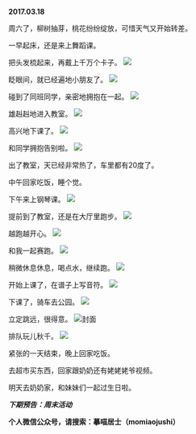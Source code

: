 
          
**2017.03.18**

周六了，柳树抽芽，桃花纷纷绽放，可惜天气又开始转差。

一早起床，还是来上舞蹈课。

把头发梳起来，再戴上千万个卡子。
![](http://imglf0.nosdn.127.net/img/YVpJdkdXeTNOMC9HeHVnejgwREdGU3REYndocDhUcHRicS9iZ1VLVGN0Yz0.jpg)


眨眼间，就已经遍地小朋友了。
![](http://imglf.nosdn.127.net/img/cWlGUVhjcmVCeWN6anpTU0NsV0xXd3YvMU1xVXg3VllQR1Y0blpWaU5nRT0.jpg)


碰到了同班同学，亲密地拥抱在一起。
![](http://imglf2.nosdn.127.net/img/NXhGa1dvaGNRRDlrSkZsVTVQZkRCNFFUTmN0MU15N1QxRlFldHZLYy9sQT0.jpg)


雄赳赳地进入教室。
![](http://imglf.nosdn.127.net/img/M1RNNjR0dUhRZDdyM1c2MExLNzE3dWVNVmdMWEU4R0tVTmZ0R3RlZE95UT0.jpg)


高兴地下课了。
![](http://imglf2.nosdn.127.net/img/UGxVcnhQYmE3MkM1RjR3Mkd2Q01zaUhOZEQzVkRBL2t0L2N3aHBXWURXND0.jpg)


和同学拥抱告别啦。
![](http://imglf2.nosdn.127.net/img/d1I5NzNHdEJPZ21yMEhKZHJVbWRVVEpTYjFnWWZRWjZoNGVOemRQZUd4TT0.jpg)


出了教室，天已经非常热了，车里都有20度了。

中午回家吃饭，睡个觉。

下午来上钢琴课。
![](http://imglf0.nosdn.127.net/img/N01iU1pqeGk5RXR3OVJiV0VTb1hBSkJiVzZVTXdhMjhhYkh4aVJsQ2Fybz0.jpg)


提前到了教室，还是在大厅里跑步。
![](http://imglf0.nosdn.127.net/img/Z1VRczluM3NNNzFPVHZPZEdidTltVFVoMHFyQ3dteUNLYXJNOXA0SmJTZz0.jpg)


越跑越开心。
![](http://imglf2.nosdn.127.net/img/TVpkMUdGaGxkMzBGZ0t2dzhmWks4b1BoeXR2NkdJT2FpNFBwU0lLQ0ZrST0.jpg)


和我一起赛跑。
![](http://imglf.nosdn.127.net/img/bGkyZ2xKaC9nN2hoMEovQi9JQi9kSmxwU042RGgxblpDUEQyeTVWYkZSbz0.jpg)


稍微休息休息，喝点水，继续跑。
![](http://imglf.nosdn.127.net/img/NGhvdnpqWWZTU3ZrU1Y3TGFRdUZzdy9WSERyd241a3kwdHBEclVUQll2MD0.jpg)


开始上课了，在谱子上写音符。
![](http://imglf1.nosdn.127.net/img/bEFxNWVDM21aNU8wN243dHJ6bkxYSWRRSjlXN1JNQmRpZWxyYy9HcXByWT0.jpg)


下课了，骑车去公园。
![](http://imglf0.nosdn.127.net/img/T2pZMEovZUg1QjZuc0xlc0RlL0pUVWNnWm9xQmNFRGdPdll6ay9IaVRtQT0.jpg)


立定跳远，很得意。
![](http://imglf2.nosdn.127.net/img/cUY2Vm9lS29EL2tXYXV1eXJ6aHY0czFFckZqRE8yLzF1RGVpVFJhV1NNTT0.jpg)封面


排队玩儿秋千。
![](http://imglf.nosdn.127.net/img/cE9FZmNVMHhxSTdDSEVtMk1mKzBTVkgzdHhjRzZEVkw1ZGd1MzlkUko0az0.jpg)


紧张的一天结束，晚上回家吃饭。

去超市买东西，回家跟奶奶还有姥姥姥爷视频。

明天去奶奶家，和妹妹们一起过生日啦。


***下期预告：周末活动***


**个人微信公众号，请搜索：摹喵居士（momiaojushi）**

        